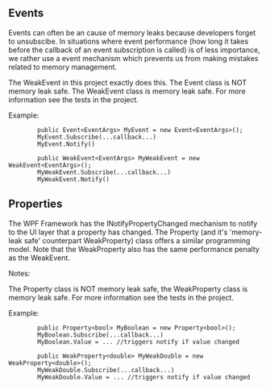 Events
----------------------------------------------------------------------------------------------------------------------
Events can often be an cause of memory leaks because developers forget to unsubscibe.
In situations where event performance (how long it takes before the callback of an event subscription is called) is of
less importance, we rather use a event mechanism which prevents us from making mistakes related to memory management.

The WeakEvent in this project exactly does this. The Event class is NOT  memory leak safe. The WeakEvent class is memory leak safe.
For more information see the tests in the project.

Example:
            
            public Event<EventArgs> MyEvent = new Event<EventArgs>(); 
            MyEvent.Subscribe(...callback...)
            MyEvent.Notify()
            
            public WeakEvent<EventArgs> MyWeakEvent = new WeakEvent<EventArgs>();  
            MyWeakEvent.Subscribe(...callback...)
            MyWeakEvent.Notify()
            
Properties
----------------------------------------------------------------------------------------------------------------------
The WPF Framework has the INotifyPropertyChanged mechanism to notify to the UI layer that a property has changed.
The Property (and it's 'memory-leak safe' counterpart WeakProperty) class offers a similar programming model. 
Note that the WeakProperty also has the same performance penalty as the WeakEvent. 

Notes:

The Property class is NOT  memory leak safe, the WeakProperty class is memory leak safe. 
For more information see the tests in the project.

Example:

            public Property<bool> MyBoolean = new Property<bool>();
            MyBoolean.Subscribe(...callback...)
            MyBoolean.Value = ... //triggers notify if value changed
            
            public WeakProperty<double> MyWeakDouble = new WeakProperty<double>();  
            MyWeakDouble.Subscribe(...callback...)
            MyWeakDouble.Value = ... //triggers notify if value changed

